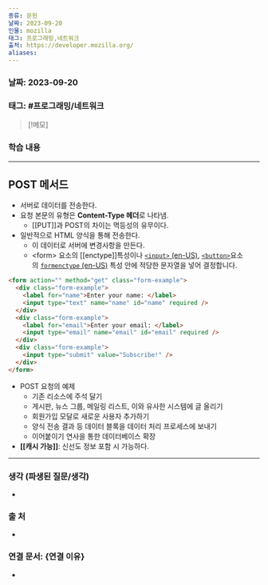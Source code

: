 ```yaml
---
종류: 문헌
날짜: 2023-09-20
인물: mozilla
태그: 프로그래밍,네트워크
출처: https://developer.mozilla.org/
aliases:
---
```


### 날짜: 2023-09-20

### 태그: #프로그래밍/네트워크

>[!메모]
> 

### 학습 내용
---
## POST 메서드
- 서버로 데이터를 전송한다.
- 요청 본문의 유형은 **Content-Type 헤더**로 나타냄.
	- [[PUT]]과 POST의 차이는 멱등성의 유무이다.
- 일반적으로 HTML 양식을 통해 전송한다.
	- 이 데이터로 서버에 변경사항을 만든다.
	- \<form> 요소의 [[enctype]]특성이나 [`<input>` (en-US)](https://developer.mozilla.org/en-US/docs/Web/HTML/Element/input "Currently only available in English (US)"), [`<button>`](https://developer.mozilla.org/ko/docs/Web/HTML/Element/button)요소의 [`formenctype` (en-US)](https://developer.mozilla.org/en-US/docs/Web/HTML/Element/input "Currently only available in English (US)") 특성 안에 적당한 문자열을 넣어 결정합니다.
```HTML
<form action="" method="get" class="form-example">
  <div class="form-example">
    <label for="name">Enter your name: </label>
    <input type="text" name="name" id="name" required />
  </div>
  <div class="form-example">
    <label for="email">Enter your email: </label>
    <input type="email" name="email" id="email" required />
  </div>
  <div class="form-example">
    <input type="submit" value="Subscribe!" />
  </div>
</form>
```
- POST 요청의 예제
	- 기존 리소스에 주석 달기
	- 게시판, 뉴스 그룹, 메일링 리스트, 이와 유사한 시스템에 글 올리기
	- 회원가입 모달로 새로운 사용자 추가하기
	- 양식 전송 결과 등 데이터 블록을 데이터 처리 프로세스에 보내기
	- 이어붙이기 연사을 통한 데이터베이스 확장
- **[[캐시 가능]]**: 신선도 정보 포함 시 가능하다.
---
### 생각 (파생된 질문/생각)
- 
### 출 처
- 

### 연결 문서: {연결 이유}
- 